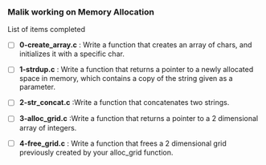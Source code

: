 ### Malik working on Memory Allocation
List of items completed 

- [ ] **0-create_array.c** : Write a function that creates an array of chars, and initializes it with a specific char.

- [ ] **1-strdup.c** : Write a function that returns a pointer to a newly allocated space in memory, which contains a copy of the string given as a parameter.

- [ ] **2-str_concat.c** :Write a function that concatenates two strings.

- [ ] **3-alloc_grid.c** :Write a function that returns a pointer to a 2 dimensional array of integers.

- [ ] **4-free_grid.c** :  Write a function that frees a 2 dimensional grid previously created by your alloc_grid function.